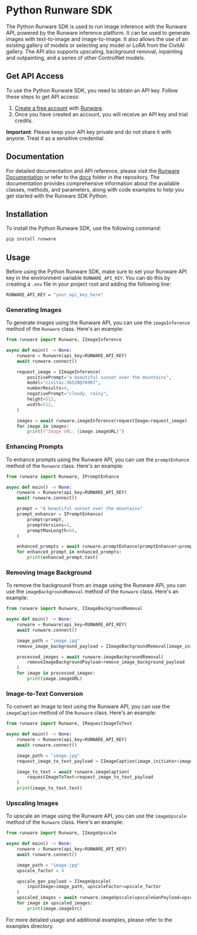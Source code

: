 # Python Runware SDK

The Python Runware SDK is used to run image inference with the Runware API, powered by the Runware inference platform. It can be used to generate images with text-to-image and image-to-image. It also allows the use of an existing gallery of models or selecting any model or LoRA from the CivitAI gallery. The API also supports upscaling, background removal, inpainting and outpainting, and a series of other ControlNet models.

## Get API Access

To use the Python Runware SDK, you need to obtain an API key. Follow these steps to get API access:

1. [Create a free account](https://my.runware.ai/) with [Runware](https://runware.ai/).
2. Once you have created an account, you will receive an API key and trial credits.

**Important**: Please keep your API key private and do not share it with anyone. Treat it as a sensitive credential.

## Documentation

For detailed documentation and API reference, please visit the [Runware Documentation](https://docs.runware.ai/) or refer to the [docs](docs) folder in the repository. The documentation provides comprehensive information about the available classes, methods, and parameters, along with code examples to help you get started with the Runware SDK Python.

## Installation

To install the Python Runware SDK, use the following command:

```bash
pip install runware
```

## Usage

Before using the Python Runware SDK, make sure to set your Runware API key in the environment variable `RUNWARE_API_KEY`. You can do this by creating a `.env` file in your project root and adding the following line:

```bash
RUNWARE_API_KEY = "your_api_key_here"
```

### Generating Images

To generate images using the Runware API, you can use the `imageInference` method of the `Runware` class. Here's an example:

```python
from runware import Runware, IImageInference

async def main() -> None:
    runware = Runware(api_key=RUNWARE_API_KEY)
    await runware.connect()

    request_image = IImageInference(
        positivePrompt="a beautiful sunset over the mountains",
        model="civitai:36520@76907",  
        numberResults=4,  
        negativePrompt="cloudy, rainy",
        height=512,  
        width=512, 
    )

    images = await runware.imageInference(requestImage=request_image)
    for image in images:
        print(f"Image URL: {image.imageURL}")
```

### Enhancing Prompts

To enhance prompts using the Runware API, you can use the `promptEnhance` method of the `Runware` class. Here's an example:

```python
from runware import Runware, IPromptEnhance

async def main() -> None:
    runware = Runware(api_key=RUNWARE_API_KEY)
    await runware.connect()

    prompt = "A beautiful sunset over the mountains"
    prompt_enhancer = IPromptEnhance(
        prompt=prompt,
        promptVersions=3,
        promptMaxLength=64,
    )

    enhanced_prompts = await runware.promptEnhance(promptEnhancer=prompt_enhancer)
    for enhanced_prompt in enhanced_prompts:
        print(enhanced_prompt.text)
```

### Removing Image Background

To remove the background from an image using the Runware API, you can use the `imageBackgroundRemoval` method of the `Runware` class. Here's an example:

```python
from runware import Runware, IImageBackgroundRemoval

async def main() -> None:
    runware = Runware(api_key=RUNWARE_API_KEY)
    await runware.connect()

    image_path = "image.jpg"
    remove_image_background_payload = IImageBackgroundRemoval(image_initiator=image_path)

    processed_images = await runware.imageBackgroundRemoval(
        removeImageBackgroundPayload=remove_image_background_payload
    )
    for image in processed_images:
        print(image.imageURL)
```

### Image-to-Text Conversion

To convert an image to text using the Runware API, you can use the `imageCaption` method of the `Runware` class. Here's an example:

```python
from runware import Runware, IRequestImageToText

async def main() -> None:
    runware = Runware(api_key=RUNWARE_API_KEY)
    await runware.connect()

    image_path = "image.jpg"
    request_image_to_text_payload = IImageCaption(image_initiator=image_path)

    image_to_text = await runware.imageCaption(
        requestImageToText=request_image_to_text_payload
    )
    print(image_to_text.text)
```

### Upscaling Images

To upscale an image using the Runware API, you can use the `imageUpscale` method of the `Runware` class. Here's an example:

```python
from runware import Runware, IImageUpscale

async def main() -> None:
    runware = Runware(api_key=RUNWARE_API_KEY)
    await runware.connect()

    image_path = "image.jpg"
    upscale_factor = 4

    upscale_gan_payload = IImageUpscale(
        inputImage=image_path, upscaleFactor=upscale_factor
    )
    upscaled_images = await runware.imageUpscale(upscaleGanPayload=upscale_gan_payload)
    for image in upscaled_images:
        print(image.imageSrc)
```

For more detailed usage and additional examples, please refer to the examples directory.
